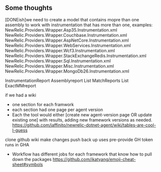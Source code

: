 ﻿

## Some thoughts

[DONEish]we need to create a model that contains mopre than one assembly to work with instrumentation that has more than one, examples:
NewRelic.Providers.Wrapper.Asp35.Instrumentation.xml
NewRelic.Providers.Wrapper.Couchbase.Instrumentation.xml
NewRelic.Providers.Wrapper.AspNetCore.Instrumentation.xml
NewRelic.Providers.Wrapper.WebServices.Instrumentation.xml
NewRelic.Providers.Wrapper.Wcf3.Instrumentation.xml
NewRelic.Providers.Wrapper.StackExchangeRedis.Instrumentation.xml
NewRelic.Providers.Wrapper.Sql.Instrumentation.xml
NewRelic.Providers.Wrapper.Misc.Instrumentation.xml
NewRelic.Providers.Wrapper.MongoDb26.Instrumentation.xml

InstrumentationReport
	Assemblyreport
		List MatchReports
			List ExactMMreport 

	
if we had a wiki
- one section for each framwork
- each section had one page per agent version
- Each <schedule> the tool would either [create new agent-version page OR update existing one] with results, adding new framework versions as needed.
https://github.com/jaffinito/newrelic-dotnet-agent/wiki/tables-are-cool-I-guess
 
clone github wiki
make changes
push back up
uses pre-provide GH token
runs in GHA
- Workflow has different jobs for each framework that know how to pull down the packages
https://github.com/ikatyang/emoji-cheat-sheet#symbols
